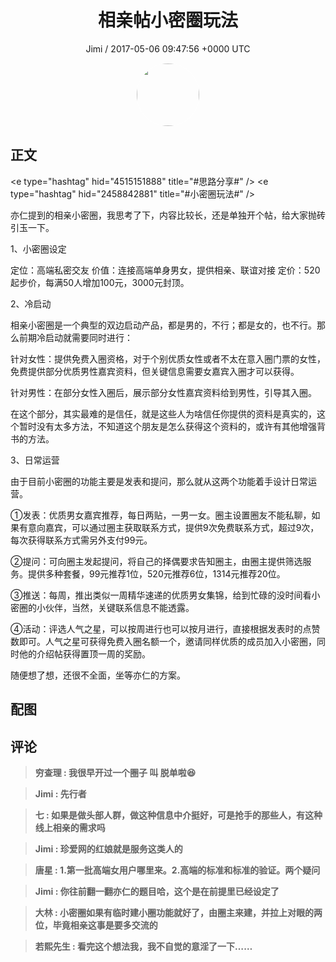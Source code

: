 <h1 align="center">相亲帖小密圈玩法</h1>
<p align="center">
    <a>Jimi / 2017-05-06 09:47:56 &#43;0000 UTC</a>
</p>

<div align="center">
    <img src="https://images.zsxq.com/FiWv5yIogjugrkjGNdMOpLbJJQQg?e=1590940799&amp;token=kIxbL07-8jAj8w1n4s9zv64FuZZNEATmlU_Vm6zD:3hf7dVV6u5P9ulK0iGgaBqJE7yo=" width="100" height="100" style="border:1px solid;border-radius:50%; color:#ffffff"/>
</div>

## 正文

<div>
&lt;e type=&#34;hashtag&#34; hid=&#34;4515151888&#34; title=&#34;#思路分享#&#34; /&gt; &lt;e type=&#34;hashtag&#34; hid=&#34;2458842881&#34; title=&#34;#小密圈玩法#&#34; /&gt; 

亦仁提到的相亲小密圈，我思考了下，内容比较长，还是单独开个帖，给大家抛砖引玉一下。

1、小密圈设定

定位：高端私密交友
价值：连接高端单身男女，提供相亲、联谊对接
定价：520起步价，每满50人增加100元，3000元封顶。

2、冷启动

相亲小密圈是一个典型的双边启动产品，都是男的，不行；都是女的，也不行。那么前期冷启动就需要同时进行：

针对女性：提供免费入圈资格，对于个别优质女性或者不太在意入圈门票的女性，免费提供部分优质男性嘉宾资料，但关键信息需要女嘉宾入圈才可以获得。

针对男性：在部分女性入圈后，展示部分女性嘉宾资料给到男性，引导其入圈。

在这个部分，其实最难的是信任，就是这些人为啥信任你提供的资料是真实的，这个暂时没有太多方法，不知道这个朋友是怎么获得这个资料的，或许有其他增强背书的方法。

3、日常运营

由于目前小密圈的功能主要是发表和提问，那么就从这两个功能着手设计日常运营。

①发表：优质男女嘉宾推荐，每日两贴，一男一女。圈主设置圈友不能私聊，如果有意向嘉宾，可以通过圈主获取联系方式，提供9次免费联系方式，超过9次，每次获得联系方式需另外支付99元。

②提问：可向圈主发起提问，将自己的择偶要求告知圈主，由圈主提供筛选服务。提供多种套餐，99元推荐1位，520元推荐6位，1314元推荐20位。

③推送：每周，推出类似一周精华速递的优质男女集锦，给到忙碌的没时间看小密圈的小伙伴，当然，关键联系信息不能透露。

④活动：评选人气之星，可以按周进行也可以按月进行，直接根据发表时的点赞数即可。人气之星可获得免费入圈名额一个，邀请同样优质的成员加入小密圈，同时他的介绍帖获得置顶一周的奖励。

随便想了想，还很不全面，坐等亦仁的方案。
</div>

## 配图
<div class="image" align="center">

</div>

## 评论

<div align="left">
<div>

<blockquote >
<span> <strong>穷查理 : 我很早开过一个圈子  叫  脱单啦😆 </strong></span>
</blockquote>

<blockquote >
<span> <strong>Jimi : 先行者 </strong></span>
</blockquote>

<blockquote >
<span> <strong>七 : 如果是做头部人群，做这种信息中介挺好，可是抢手的那些人，有这种线上相亲的需求吗 </strong></span>
</blockquote>

<blockquote >
<span> <strong>Jimi : 珍爱网的红娘就是服务这类人的 </strong></span>
</blockquote>

<blockquote >
<span> <strong>唐星 : 1.第一批高端女用户哪里来。2.高端的标准和标准的验证。两个疑问 </strong></span>
</blockquote>

<blockquote >
<span> <strong>Jimi : 你往前翻一翻亦仁的题目哈，这个是在前提里已经设定了 </strong></span>
</blockquote>

<blockquote >
<span> <strong>大林 : 小密圈如果有临时建小圈功能就好了，由圈主来建，并拉上对眼的两位，毕竟相亲这事是要多交流的 </strong></span>
</blockquote>

<blockquote >
<span> <strong>若熙先生 : 看完这个想法我，我不自觉的意淫了一下…… </strong></span>
</blockquote>

</div>
</div>